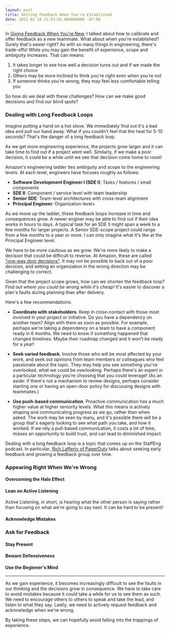 ```yaml
---
layout: post
title: Getting Feedback When You're Established
date: 2022-02-18 21:53:01.000000000 -07:00
---
```


In [Giving Feedback When You're
New](https://www.kevinlondon.com/2022/02/13/providing-feedback-to-engineers),
I talked about how to calibrate and offer feedback as a new teammate.
What about when you're established? Surely that's easier right? As with so many
things in engineering, there's trade-offs! While you may gain the benefit of
experience, scope and ambiguity increases. That can means:

1. It takes longer to see how well a decision turns out and if we made the right choice
2. Others may be more inclined to think you're right even when you're not
3. If someone thinks you're wrong, they may feel less comfortable telling you

So how do we deal with these challenges? How can we make good decisions and find
our blind spots?

### Dealing with Long Feedback Loops

Imagine putting a hand on a hot stove. We immediately find out it's a bad idea
and pull our hand away. What if you couldn't feel that the heat for 5-10
seconds? That's the danger of a long feedback loop.

As we get more engineering experience, the projects grow larger and it can
take time to find out if a project went well.
Similarly, if we make a poor decision, it could be a while until we see that
decision come home to roost!

Amazon's engineering ladder ties ambiguity and scope to the engineering levels.
At each level, engineers have focuses roughly as follows:

* **Software Development Engineer I (SDE I)**: Tasks / features / small components
* **SDE II**: Component / service level with team leadership
* **Senior SDE**: Team-level architectures with cross-team alignment
* **Principal Engineer**: Organization level+

As we move up the ladder, these feedback loops increase in time and consequences grow.
A newer enginer may be able to find out if their idea works in
hours to days. A typical task for an SDE II might span a week to a few
months for larger projects. A Senior SDE-scope project could range from a few
months to a year or more. I can only imagine what it's like at the Principal
Engineer level.

We have to be more cautious as we grow. We're more likely to make a decision
that could be difficult to reverse. At Amazon, these are called ["one-way door
decisions"](https://www.inc.com/jeff-haden/amazon-founder-jeff-bezos-this-is-how-successful-people-make-such-smart-decisions.html).
It may not be possible to back out of a poor decision, and setting an
organization in the wrong direction may be challenging to correct.

Given that the project scope grows, how can we shorten the feedback loop? *Find
out where you could be wrong while it's cheap!* It's easier to discover a plan's faults
during planning than after delivery.

Here's a few recommendations:

* **Coordinate with stakeholders**. Keep in close-contact
  with those most involved in your project or initiative. Do you have
  a dependency on another team? Align with them as soon as possible.
  For example, perhaps we're taking a dependency on a team to have
  a component ready in 6 months. We need to know if something happened that
  changed timelines. Maybe their roadmap changed and it won't be ready for
  a year!

* **Seek varied feedback**. Involve those who will be most affected by your
  work, and seek out opinions from team members or colleagues who feel
  passionate about the topic. They may help you see something you've overlooked.
  what we could be overlooking. Perhaps there's an expert in a particular
  technology you're choosing that you could leverage! (As an aside: if there's
  not a mechanism to review designs,
  perhaps consider starting one or having an open-door policy for discussing
  designs with teammates.)

* **Use push-based communication**. Proactive communication has a much higher
  value at higher seniority levels. What this means is actively shaping and
  communicating progress as we go, rather than when asked. The work may be
  seen by many, and it's
  possible there will be a group that's eagerly looking to see what path
  you take, and how it worked. If we rely a pull-based communication,
  it costs a lot of time, misses an opportunity to build trust, and
  can lead to diminished impact.

Dealing with a long feedback loop is a topic that comes up on the StaffEng
podcast. In particular, [Rich Lafferty of
PagerDuty](https://podcast.staffeng.com/1687069/9043003-rich-lafferty-pagerduty)
talks about seeking early feedback and growing a feedback group over time.

### Appearing Right When We're Wrong

#### Overcoming the Halo Effect

#### Lean on Active Listening
Active Listening, in short, is hearing what the other person is saying rather
than focusing on what we're going to say next. It can be hard to be present!

#### Acknowledge Mistakes

### Ask for Feedback

#### Stay Present

#### Beware Defensiveness

#### Use the Beginner's Mind

___

As we gain experience, it becomes increasingly difficult to see the faults in
our thinking and the decisions grow in consequence. We have to take care to
avoid mistakes because it could take a while for us to see them as such. We need
to encourage others to others to speak and take the lead, and listen to what
they say. Lastly, we need to actively request feedback and acknowledge when
we're wrong.

By taking these steps, we can hopefully avoid falling into the trappings of experience.

